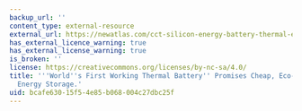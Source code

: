 ```yaml
---
backup_url: ''
content_type: external-resource
external_url: https://newatlas.com/cct-silicon-energy-battery-thermal-energy-storage/59098/
has_external_licence_warning: true
has_external_license_warning: true
is_broken: ''
license: https://creativecommons.org/licenses/by-nc-sa/4.0/
title: '''World''s First Working Thermal Battery'' Promises Cheap, Eco-Friendly, Grid-Scalable
  Energy Storage.'
uid: bcafe630-15f5-4e85-b068-004c27dbc25f
---
```


